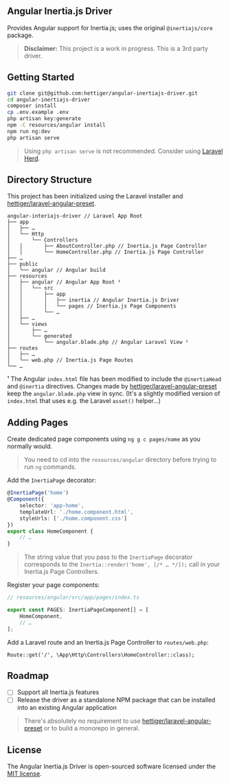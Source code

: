 ## Angular Inertia.js Driver

Provides Angular support for Inertia.js; uses the original `@inertiajs/core` package.

> **Disclaimer:** This project is a work in progress. This is a 3rd party driver.

## Getting Started

```bash
git clone git@github.com:hettiger/angular-inertiajs-driver.git
cd angular-inertiajs-driver
composer install
cp .env.example .env
php artisan key:generate
npm -C resources/angular install
npm run ng:dev
php artisan serve
```

> Using `php artisan serve` is not recommended. Consider using [Laravel Herd](https://herd.laravel.com).

## Directory Structure

This project has been initialized using the Laravel installer and 
[hettiger/laravel-angular-preset](https://github.com/hettiger/laravel-angular-preset).

```text
angular-interiajs-driver // Laravel App Root
├── app
│   ├── …
│   └── Http
│       └── Controllers
│   │       ├── AboutController.php // Inertia.js Page Controller
│   │       └── HomeController.php // Inertia.js Page Controller
├── …
├── public
│   └── angular // Angular build
├── resources
│   ├── angular // Angular App Root ¹
│   │   └── src
│   │       ├── app
│   │       │   ├── inertia // Angular Inertia.js Driver
│   │       │   └── pages // Inertia.js Page Components
│   │       └── …
│   ├── …
│   └── views
│       ├── …
│       └── generated
│           └── angular.blade.php // Angular Laravel View ¹
├── routes
│   ├── …
│   └── web.php // Inertia.js Page Routes
└── …
```

¹ The Angular `index.html` file has been modified to include the `@inertiaHead` and `@inertia` directives. 
Changes made by [hettiger/laravel-angular-preset](https://github.com/hettiger/laravel-angular-preset) keep the 
`angular.blade.php` view in sync. (It's a slightly modified version of `index.html` that uses e.g. the Laravel 
`asset()` helper…)

## Adding Pages

Create dedicated page components using `ng g c pages/name` as you normally would.

> You need to cd into the `resources/angular` directory before trying to run `ng` commands.

Add the `InertiaPage` decorator:

```ts
@InertiaPage('home')
@Component({
    selector: 'app-home',
    templateUrl: './home.component.html',
    styleUrls: ['./home.component.css']
})
export class HomeComponent {
    // …
}
```

> The string value that you pass to the `InertiaPage` decorator corresponds to the 
> `Inertia::render('home', [/* … */]);` call in your Inertia.js Page Controllers.

Register your page components:

```ts
// resources/angular/src/app/pages/index.ts

export const PAGES: InertiaPageComponent[] = [
    HomeComponent,
    // …
];
```

Add a Laravel route and an Inertia.js Page Controller to `routes/web.php`:

`Route::get('/', \App\Http\Controllers\HomeController::class);`

## Roadmap

- [ ] Support all Inertia.js features
- [ ] Release the driver as a standalone NPM package that can be installed into an existing Angular application

> There's absolutely no requirement to use 
> [hettiger/laravel-angular-preset](https://github.com/hettiger/laravel-angular-preset)
> or to build a monorepo in general.

## License

The Angular Inertia.js Driver is open-sourced software licensed under the [MIT license](https://opensource.org/licenses/MIT).
